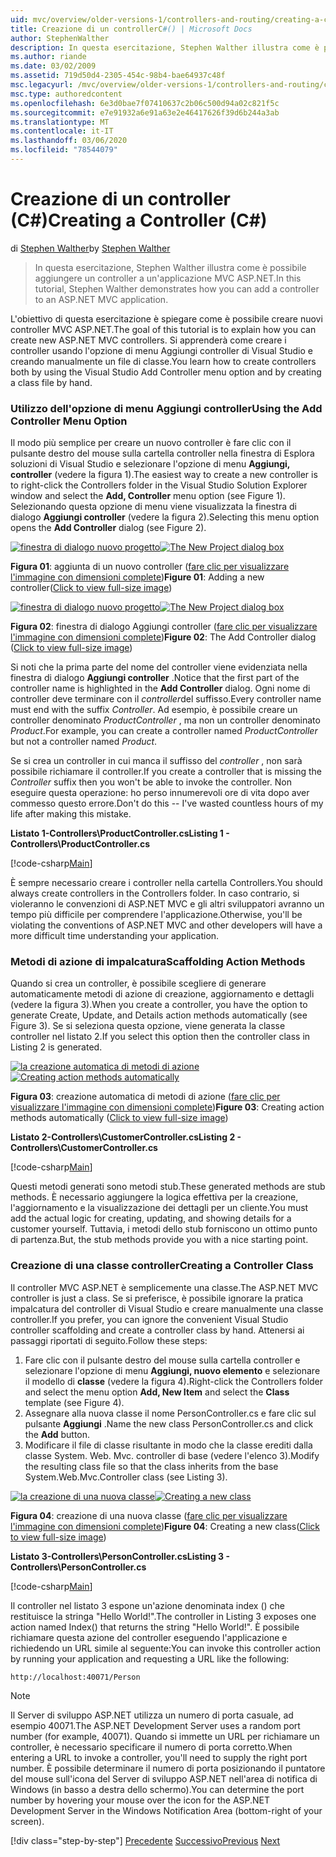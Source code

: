 ```yaml
---
uid: mvc/overview/older-versions-1/controllers-and-routing/creating-a-controller-cs
title: Creazione di un controllerC#() | Microsoft Docs
author: StephenWalther
description: In questa esercitazione, Stephen Walther illustra come è possibile aggiungere un controller a un'applicazione MVC ASP.NET.
ms.author: riande
ms.date: 03/02/2009
ms.assetid: 719d50d4-2305-454c-98b4-bae64937c48f
msc.legacyurl: /mvc/overview/older-versions-1/controllers-and-routing/creating-a-controller-cs
msc.type: authoredcontent
ms.openlocfilehash: 6e3d0bae7f07410637c2b06c500d94a02c821f5c
ms.sourcegitcommit: e7e91932a6e91a63e2e46417626f39d6b244a3ab
ms.translationtype: MT
ms.contentlocale: it-IT
ms.lasthandoff: 03/06/2020
ms.locfileid: "78544079"
---
```

# <a name="creating-a-controller-c"></a><span data-ttu-id="30c1c-103">Creazione di un controller (C#)</span><span class="sxs-lookup"><span data-stu-id="30c1c-103">Creating a Controller (C#)</span></span>

<span data-ttu-id="30c1c-104">di [Stephen Walther](https://github.com/StephenWalther)</span><span class="sxs-lookup"><span data-stu-id="30c1c-104">by [Stephen Walther](https://github.com/StephenWalther)</span></span>

> <span data-ttu-id="30c1c-105">In questa esercitazione, Stephen Walther illustra come è possibile aggiungere un controller a un'applicazione MVC ASP.NET.</span><span class="sxs-lookup"><span data-stu-id="30c1c-105">In this tutorial, Stephen Walther demonstrates how you can add a controller to an ASP.NET MVC application.</span></span>

<span data-ttu-id="30c1c-106">L'obiettivo di questa esercitazione è spiegare come è possibile creare nuovi controller MVC ASP.NET.</span><span class="sxs-lookup"><span data-stu-id="30c1c-106">The goal of this tutorial is to explain how you can create new ASP.NET MVC controllers.</span></span> <span data-ttu-id="30c1c-107">Si apprenderà come creare i controller usando l'opzione di menu Aggiungi controller di Visual Studio e creando manualmente un file di classe.</span><span class="sxs-lookup"><span data-stu-id="30c1c-107">You learn how to create controllers both by using the Visual Studio Add Controller menu option and by creating a class file by hand.</span></span>

### <a name="using-the-add-controller-menu-option"></a><span data-ttu-id="30c1c-108">Utilizzo dell'opzione di menu Aggiungi controller</span><span class="sxs-lookup"><span data-stu-id="30c1c-108">Using the Add Controller Menu Option</span></span>

<span data-ttu-id="30c1c-109">Il modo più semplice per creare un nuovo controller è fare clic con il pulsante destro del mouse sulla cartella controller nella finestra di Esplora soluzioni di Visual Studio e selezionare l'opzione di menu **Aggiungi, controller** (vedere la figura 1).</span><span class="sxs-lookup"><span data-stu-id="30c1c-109">The easiest way to create a new controller is to right-click the Controllers folder in the Visual Studio Solution Explorer window and select the **Add, Controller** menu option (see Figure 1).</span></span> <span data-ttu-id="30c1c-110">Selezionando questa opzione di menu viene visualizzata la finestra di dialogo **Aggiungi controller** (vedere la figura 2).</span><span class="sxs-lookup"><span data-stu-id="30c1c-110">Selecting this menu option opens the **Add Controller** dialog (see Figure 2).</span></span>

<span data-ttu-id="30c1c-111">[![finestra di dialogo nuovo progetto](creating-a-controller-cs/_static/image1.jpg)](creating-a-controller-cs/_static/image1.png)</span><span class="sxs-lookup"><span data-stu-id="30c1c-111">[![The New Project dialog box](creating-a-controller-cs/_static/image1.jpg)](creating-a-controller-cs/_static/image1.png)</span></span>

<span data-ttu-id="30c1c-112">**Figura 01**: aggiunta di un nuovo controller ([fare clic per visualizzare l'immagine con dimensioni complete](creating-a-controller-cs/_static/image2.png))</span><span class="sxs-lookup"><span data-stu-id="30c1c-112">**Figure 01**: Adding a new controller([Click to view full-size image](creating-a-controller-cs/_static/image2.png))</span></span>

<span data-ttu-id="30c1c-113">[![finestra di dialogo nuovo progetto](creating-a-controller-cs/_static/image2.jpg)](creating-a-controller-cs/_static/image3.png)</span><span class="sxs-lookup"><span data-stu-id="30c1c-113">[![The New Project dialog box](creating-a-controller-cs/_static/image2.jpg)](creating-a-controller-cs/_static/image3.png)</span></span>

<span data-ttu-id="30c1c-114">**Figura 02**: finestra di dialogo Aggiungi controller ([fare clic per visualizzare l'immagine con dimensioni complete](creating-a-controller-cs/_static/image4.png))</span><span class="sxs-lookup"><span data-stu-id="30c1c-114">**Figure 02**: The Add Controller dialog ([Click to view full-size image](creating-a-controller-cs/_static/image4.png))</span></span>

<span data-ttu-id="30c1c-115">Si noti che la prima parte del nome del controller viene evidenziata nella finestra di dialogo **Aggiungi controller** .</span><span class="sxs-lookup"><span data-stu-id="30c1c-115">Notice that the first part of the controller name is highlighted in the **Add Controller** dialog.</span></span> <span data-ttu-id="30c1c-116">Ogni nome di controller deve terminare con il *controller*del suffisso.</span><span class="sxs-lookup"><span data-stu-id="30c1c-116">Every controller name must end with the suffix *Controller*.</span></span> <span data-ttu-id="30c1c-117">Ad esempio, è possibile creare un controller denominato *ProductController* , ma non un controller denominato *Product*.</span><span class="sxs-lookup"><span data-stu-id="30c1c-117">For example, you can create a controller named *ProductController* but not a controller named *Product*.</span></span>

<span data-ttu-id="30c1c-118">Se si crea un controller in cui manca il suffisso del *controller* , non sarà possibile richiamare il controller.</span><span class="sxs-lookup"><span data-stu-id="30c1c-118">If you create a controller that is missing the *Controller* suffix then you won't be able to invoke the controller.</span></span> <span data-ttu-id="30c1c-119">Non eseguire questa operazione: ho perso innumerevoli ore di vita dopo aver commesso questo errore.</span><span class="sxs-lookup"><span data-stu-id="30c1c-119">Don't do this -- I've wasted countless hours of my life after making this mistake.</span></span>

<span data-ttu-id="30c1c-120">**Listato 1-Controllers\ProductController.cs**</span><span class="sxs-lookup"><span data-stu-id="30c1c-120">**Listing 1 - Controllers\ProductController.cs**</span></span>

[!code-csharp[Main](creating-a-controller-cs/samples/sample1.cs)]

<span data-ttu-id="30c1c-121">È sempre necessario creare i controller nella cartella Controllers.</span><span class="sxs-lookup"><span data-stu-id="30c1c-121">You should always create controllers in the Controllers folder.</span></span> <span data-ttu-id="30c1c-122">In caso contrario, si violeranno le convenzioni di ASP.NET MVC e gli altri sviluppatori avranno un tempo più difficile per comprendere l'applicazione.</span><span class="sxs-lookup"><span data-stu-id="30c1c-122">Otherwise, you'll be violating the conventions of ASP.NET MVC and other developers will have a more difficult time understanding your application.</span></span>

### <a name="scaffolding-action-methods"></a><span data-ttu-id="30c1c-123">Metodi di azione di impalcatura</span><span class="sxs-lookup"><span data-stu-id="30c1c-123">Scaffolding Action Methods</span></span>

<span data-ttu-id="30c1c-124">Quando si crea un controller, è possibile scegliere di generare automaticamente metodi di azione di creazione, aggiornamento e dettagli (vedere la figura 3).</span><span class="sxs-lookup"><span data-stu-id="30c1c-124">When you create a controller, you have the option to generate Create, Update, and Details action methods automatically (see Figure 3).</span></span> <span data-ttu-id="30c1c-125">Se si seleziona questa opzione, viene generata la classe controller nel listato 2.</span><span class="sxs-lookup"><span data-stu-id="30c1c-125">If you select this option then the controller class in Listing 2 is generated.</span></span>

<span data-ttu-id="30c1c-126">[![la creazione automatica di metodi di azione](creating-a-controller-cs/_static/image3.jpg)](creating-a-controller-cs/_static/image5.png)</span><span class="sxs-lookup"><span data-stu-id="30c1c-126">[![Creating action methods automatically](creating-a-controller-cs/_static/image3.jpg)](creating-a-controller-cs/_static/image5.png)</span></span>

<span data-ttu-id="30c1c-127">**Figura 03**: creazione automatica di metodi di azione ([fare clic per visualizzare l'immagine con dimensioni complete](creating-a-controller-cs/_static/image6.png))</span><span class="sxs-lookup"><span data-stu-id="30c1c-127">**Figure 03**: Creating action methods automatically ([Click to view full-size image](creating-a-controller-cs/_static/image6.png))</span></span>

<span data-ttu-id="30c1c-128">**Listato 2-Controllers\CustomerController.cs**</span><span class="sxs-lookup"><span data-stu-id="30c1c-128">**Listing 2 - Controllers\CustomerController.cs**</span></span>

[!code-csharp[Main](creating-a-controller-cs/samples/sample2.cs)]

<span data-ttu-id="30c1c-129">Questi metodi generati sono metodi stub.</span><span class="sxs-lookup"><span data-stu-id="30c1c-129">These generated methods are stub methods.</span></span> <span data-ttu-id="30c1c-130">È necessario aggiungere la logica effettiva per la creazione, l'aggiornamento e la visualizzazione dei dettagli per un cliente.</span><span class="sxs-lookup"><span data-stu-id="30c1c-130">You must add the actual logic for creating, updating, and showing details for a customer yourself.</span></span> <span data-ttu-id="30c1c-131">Tuttavia, i metodi dello stub forniscono un ottimo punto di partenza.</span><span class="sxs-lookup"><span data-stu-id="30c1c-131">But, the stub methods provide you with a nice starting point.</span></span>

### <a name="creating-a-controller-class"></a><span data-ttu-id="30c1c-132">Creazione di una classe controller</span><span class="sxs-lookup"><span data-stu-id="30c1c-132">Creating a Controller Class</span></span>

<span data-ttu-id="30c1c-133">Il controller MVC ASP.NET è semplicemente una classe.</span><span class="sxs-lookup"><span data-stu-id="30c1c-133">The ASP.NET MVC controller is just a class.</span></span> <span data-ttu-id="30c1c-134">Se si preferisce, è possibile ignorare la pratica impalcatura del controller di Visual Studio e creare manualmente una classe controller.</span><span class="sxs-lookup"><span data-stu-id="30c1c-134">If you prefer, you can ignore the convenient Visual Studio controller scaffolding and create a controller class by hand.</span></span> <span data-ttu-id="30c1c-135">Attenersi ai passaggi riportati di seguito.</span><span class="sxs-lookup"><span data-stu-id="30c1c-135">Follow these steps:</span></span>

1. <span data-ttu-id="30c1c-136">Fare clic con il pulsante destro del mouse sulla cartella controller e selezionare l'opzione di menu **Aggiungi, nuovo elemento** e selezionare il modello di **classe** (vedere la figura 4).</span><span class="sxs-lookup"><span data-stu-id="30c1c-136">Right-click the Controllers folder and select the menu option **Add, New Item** and select the **Class** template (see Figure 4).</span></span>
2. <span data-ttu-id="30c1c-137">Assegnare alla nuova classe il nome PersonController.cs e fare clic sul pulsante **Aggiungi** .</span><span class="sxs-lookup"><span data-stu-id="30c1c-137">Name the new class PersonController.cs and click the **Add** button.</span></span>
3. <span data-ttu-id="30c1c-138">Modificare il file di classe risultante in modo che la classe erediti dalla classe System. Web. Mvc. controller di base (vedere l'elenco 3).</span><span class="sxs-lookup"><span data-stu-id="30c1c-138">Modify the resulting class file so that the class inherits from the base System.Web.Mvc.Controller class (see Listing 3).</span></span>

<span data-ttu-id="30c1c-139">[![la creazione di una nuova classe](creating-a-controller-cs/_static/image4.jpg)](creating-a-controller-cs/_static/image7.png)</span><span class="sxs-lookup"><span data-stu-id="30c1c-139">[![Creating a new class](creating-a-controller-cs/_static/image4.jpg)](creating-a-controller-cs/_static/image7.png)</span></span>

<span data-ttu-id="30c1c-140">**Figura 04**: creazione di una nuova classe ([fare clic per visualizzare l'immagine con dimensioni complete](creating-a-controller-cs/_static/image8.png))</span><span class="sxs-lookup"><span data-stu-id="30c1c-140">**Figure 04**: Creating a new class([Click to view full-size image](creating-a-controller-cs/_static/image8.png))</span></span>

<span data-ttu-id="30c1c-141">**Listato 3-Controllers\PersonController.cs**</span><span class="sxs-lookup"><span data-stu-id="30c1c-141">**Listing 3 - Controllers\PersonController.cs**</span></span>

[!code-csharp[Main](creating-a-controller-cs/samples/sample3.cs)]

<span data-ttu-id="30c1c-142">Il controller nel listato 3 espone un'azione denominata index () che restituisce la stringa "Hello World!".</span><span class="sxs-lookup"><span data-stu-id="30c1c-142">The controller in Listing 3 exposes one action named Index() that returns the string "Hello World!".</span></span> <span data-ttu-id="30c1c-143">È possibile richiamare questa azione del controller eseguendo l'applicazione e richiedendo un URL simile al seguente:</span><span class="sxs-lookup"><span data-stu-id="30c1c-143">You can invoke this controller action by running your application and requesting a URL like the following:</span></span>

`http://localhost:40071/Person`

> [!NOTE]
> 
> <span data-ttu-id="30c1c-144">Il Server di sviluppo ASP.NET utilizza un numero di porta casuale, ad esempio 40071.</span><span class="sxs-lookup"><span data-stu-id="30c1c-144">The ASP.NET Development Server uses a random port number (for example, 40071).</span></span> <span data-ttu-id="30c1c-145">Quando si immette un URL per richiamare un controller, è necessario specificare il numero di porta corretto.</span><span class="sxs-lookup"><span data-stu-id="30c1c-145">When entering a URL to invoke a controller, you'll need to supply the right port number.</span></span> <span data-ttu-id="30c1c-146">È possibile determinare il numero di porta posizionando il puntatore del mouse sull'icona del Server di sviluppo ASP.NET nell'area di notifica di Windows (in basso a destra dello schermo).</span><span class="sxs-lookup"><span data-stu-id="30c1c-146">You can determine the port number by hovering your mouse over the icon for the ASP.NET Development Server in the Windows Notification Area (bottom-right of your screen).</span></span>
> 
> [!div class="step-by-step"]
> <span data-ttu-id="30c1c-147">[Precedente](adding-dynamic-content-to-a-cached-page-cs.md)
> [Successivo](creating-an-action-cs.md)</span><span class="sxs-lookup"><span data-stu-id="30c1c-147">[Previous](adding-dynamic-content-to-a-cached-page-cs.md)
[Next](creating-an-action-cs.md)</span></span>
